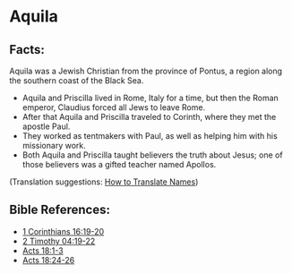 # Aquila #

## Facts: ##

Aquila was a Jewish Christian from the province of Pontus, a region along the southern coast of the Black Sea.
 
* Aquila and Priscilla lived in Rome, Italy for a time, but then the Roman emperor, Claudius forced all Jews to leave Rome. 
* After that Aquila and Priscilla traveled to Corinth, where they met the apostle Paul.
* They worked as tentmakers with Paul, as well as helping him with his missionary work.
* Both Aquila and Priscilla taught believers the truth about Jesus; one of those believers was a gifted teacher named Apollos.

(Translation suggestions: [How to Translate Names](en/ta-vol1/translate/man/translate-names))



## Bible References: ##

* [1 Corinthians 16:19-20](en/tn/1co/help/16/19)
* [2 Timothy 04:19-22](en/tn/2ti/help/04/19)
* [Acts 18:1-3](en/tn/act/help/18/01)
* [Acts 18:24-26](en/tn/act/help/18/24)